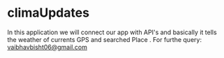 # climaUpdates
In this application we will connect our app with API's and basically it tells the weather of currents GPS and searched Place .
For furthe query: vaibhavbisht06@gmail.com
